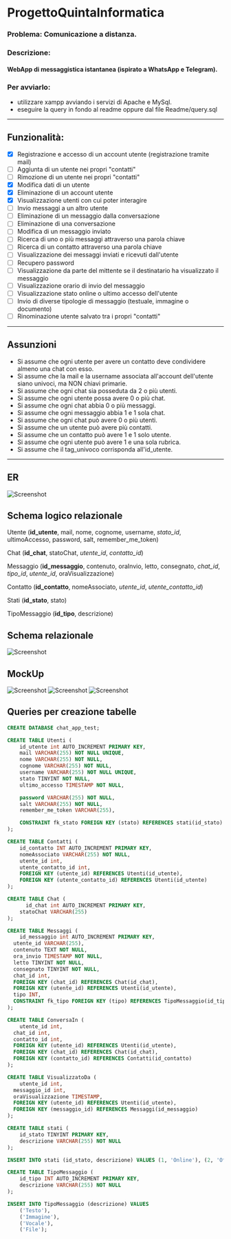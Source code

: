 # ProgettoQuintaInformatica

### Problema: Comunicazione a distanza.

### Descrizione:

#### WebApp di messaggistica istantanea (ispirato a WhatsApp e Telegram).

### Per avviarlo:

- utilizzare xampp avviando i servizi di Apache e MySql.
- eseguire la query in fondo al readme oppure dal file Readme/query.sql

---

## Funzionalità:

- [X] Registrazione e accesso di un account utente (registrazione tramite mail)
- [ ] Aggiunta di un utente nei propri "contatti"
- [ ] Rimozione di un utente nei propri "contatti"
- [X] Modifica dati di un utente
- [X] Eliminazione di un account utente
- [X] Visualizzazione utenti con cui poter interagire
- [ ] Invio messaggi a un altro utente
- [ ] Eliminazione di un messaggio dalla conversazione
- [ ] Eliminazione di una conversazione
- [ ] Modifica di un messaggio inviato
- [ ] Ricerca di uno o più messaggi attraverso una parola chiave
- [ ] Ricerca di un contatto attraverso una parola chiave
- [ ] Visualizzazione dei messaggi inviati e ricevuti dall'utente
- [ ] Recupero password
- [ ] Visualizzazione da parte del mittente se il destinatario ha visualizzato il messaggio
- [ ] Visualizzazione orario di invio del messaggio
- [ ] Visualizzazione stato online o ultimo accesso dell'utente
- [ ] Invio di diverse tipologie di messaggio (testuale, immagine o documento)
- [ ] Rinominazione utente salvato tra i propri "contatti"

---

## Assunzioni

- Si assume che ogni utente per avere un contatto deve condividere almeno una chat con esso.
- Si assume che la mail e la username associata all'account dell'utente siano univoci, ma NON chiavi primarie.
- Si assume che ogni chat sia posseduta da 2 o più utenti.
- Si assume che ogni utente possa avere 0 o più chat.
- Si assume che ogni chat abbia 0 o più messaggi.
- Si assume che ogni messaggio abbia 1 e 1 sola chat.
- Si assume che ogni chat può avere 0 o più utenti.
- Si assume che un utente può avere più contatti.
- Si assume che un contatto può avere 1 e 1 solo utente.
- Si assume che ogni utente può avere 1 e una sola rubrica.
- Si assume che il tag_univoco corrisponda all'id_utente.

---

## ER

![Screenshot](./Readme/ERChatApp.png)

## Schema logico relazionale

Utente (**id_utente**, mail, nome, cognome, username, *stato_id*, ultimoAccesso, password, salt, remember_me_token)

Chat (**id_chat**, statoChat, *utente_id*, *contatto_id*)

Messaggio (**id_messaggio**, contenuto, oraInvio, letto, consegnato, *chat_id*, *tipo_id*, *utente_id*, oraVisualizzazione)

Contatto (**id_contatto**, nomeAssociato, *utente_id*, *utente_contatto_id*)

Stati (**id_stato**, stato)

TipoMessaggio (**id_tipo**, descrizione)

## Schema relazionale

![Screenshot](./Readme/SchemaRelazionale.png)

## MockUp

![Screenshot](./Readme/Slide1.jpg)
![Screenshot](./Readme/Slide2.PNG)
![Screenshot](./Readme/Slide3.PNG)

## Queries per creazione tabelle

```sql
CREATE DATABASE chat_app_test;

CREATE TABLE Utenti (
    id_utente int AUTO_INCREMENT PRIMARY KEY, 
    mail VARCHAR(255) NOT NULL UNIQUE,
    nome VARCHAR(255) NOT NULL,
    cognome VARCHAR(255) NOT NULL,
    username VARCHAR(255) NOT NULL UNIQUE,
    stato TINYINT NOT NULL,
    ultimo_accesso TIMESTAMP NOT NULL,

    password VARCHAR(255) NOT NULL,
    salt VARCHAR(255) NOT NULL,
    remember_me_token VARCHAR(255),

    CONSTRAINT fk_stato FOREIGN KEY (stato) REFERENCES stati(id_stato)
);

CREATE TABLE Contatti (
    id_contatto INT AUTO_INCREMENT PRIMARY KEY,
    nomeAssociato VARCHAR(255) NOT NULL,
    utente_id int,
    utente_contatto_id int,
    FOREIGN KEY (utente_id) REFERENCES Utenti(id_utente),
    FOREIGN KEY (utente_contatto_id) REFERENCES Utenti(id_utente)
);

CREATE TABLE Chat (
	  id_chat int AUTO_INCREMENT PRIMARY KEY,
    statoChat VARCHAR(255)
);

CREATE TABLE Messaggi (
	id_messaggio int AUTO_INCREMENT PRIMARY KEY,
  utente_id VARCHAR(255),
  contenuto TEXT NOT NULL,
  ora_invio TIMESTAMP NOT NULL,
  letto TINYINT NOT NULL,
  consegnato TINYINT NOT NULL,
  chat_id int,
  FOREIGN KEY (chat_id) REFERENCES Chat(id_chat),
  FOREIGN KEY (utente_id) REFERENCES Utenti(id_utente),
  tipo INT,
  CONSTRAINT fk_tipo FOREIGN KEY (tipo) REFERENCES TipoMessaggio(id_tipo)
);

CREATE TABLE ConversaIn (
	utente_id int,
  chat_id int,
  contatto_id int,
  FOREIGN KEY (utente_id) REFERENCES Utenti(id_utente),
  FOREIGN KEY (chat_id) REFERENCES Chat(id_chat),
  FOREIGN KEY (contatto_id) REFERENCES Contatti(id_contatto)
);

CREATE TABLE VisualizzatoDa (
	utente_id int,
  messaggio_id int,
  oraVisualizzazione TIMESTAMP,
  FOREIGN KEY (utente_id) REFERENCES Utenti(id_utente),
  FOREIGN KEY (messaggio_id) REFERENCES Messaggi(id_messaggio)
);

CREATE TABLE stati (
    id_stato TINYINT PRIMARY KEY,
    descrizione VARCHAR(255) NOT NULL
);

INSERT INTO stati (id_stato, descrizione) VALUES (1, 'Online'), (2, 'Offline');

CREATE TABLE TipoMessaggio (
    id_tipo INT AUTO_INCREMENT PRIMARY KEY,
    descrizione VARCHAR(255) NOT NULL
);

INSERT INTO TipoMessaggio (descrizione) VALUES
    ('Testo'),
    ('Immagine'),
    ('Vocale'),
    ('File');

```
